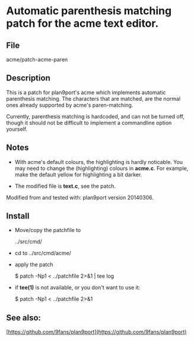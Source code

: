 # Automatic parenthesis matching patch for the acme text editor.

## File

acme/patch-acme-paren

## Description

This is a patch for plan9port's acme which implements automatic
parenthesis matching. The characters that are matched, are the normal ones
already supported by acme's paren-matching. 

Currently, parenthesis matching is hardcoded, and can not be turned off, though
it should not be difficult to implement a commandline option yourself.


## Notes

- With acme's default colours, the highlighting is hardly noticable. You may
  need to change the (highlighting) colours in **acme.c**.  For example, make
  the default yellow for highlighting a bit darker.

- The modified file is **text.c**, see the patch.


Modified from and tested with: plan9port version 20140306.


## Install

- Move/copy the patchfile to

     ../src/cmd/

- cd to
    ../src/cmd/acme/

- apply the patch

    $ patch -Np1 < ../patchfile 2>&1 | tee log

- if **tee(1)** is not available, or you don't want to use it:

    $ patch -Np1 < ../patchfile 2>&1


## See also:
[https://github.com/9fans/plan9port](https://github.com/9fans/plan9port)

